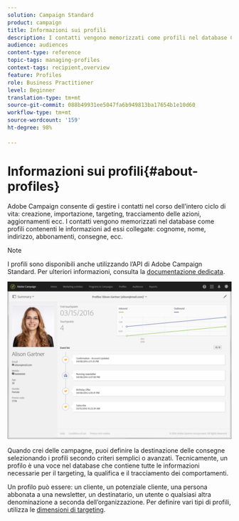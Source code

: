 ```yaml
---
solution: Campaign Standard
product: campaign
title: Informazioni sui profili
description: I contatti vengono memorizzati come profili nel database Campaign e aggiornati nel corso dell’intero ciclo di vita.
audience: audiences
content-type: reference
topic-tags: managing-profiles
context-tags: recipient,overview
feature: Profiles
role: Business Practitioner
level: Beginner
translation-type: tm+mt
source-git-commit: 088b49931ee5047fa6b949813ba17654b1e10d60
workflow-type: tm+mt
source-wordcount: '159'
ht-degree: 98%

---
```



# Informazioni sui profili{#about-profiles}

Adobe Campaign consente di gestire i contatti nel corso dell’intero ciclo di vita: creazione, importazione, targeting, tracciamento delle azioni, aggiornamenti ecc. I contatti vengono memorizzati nel database come profili contenenti le informazioni ad essi collegate: cognome, nome, indirizzo, abbonamenti, consegne, ecc.

>[!NOTE]
>
>I profili sono disponibili anche utilizzando l’API di Adobe Campaign Standard. Per ulteriori informazioni, consulta la [documentazione dedicata](../../api/using/retrieving-profiles.md).

![](assets/marketing_history.png)

Quando crei delle campagne, puoi definire la destinazione delle consegne selezionando i profili secondo criteri semplici o avanzati. Tecnicamente, un profilo è una voce nel database che contiene tutte le informazioni necessarie per il targeting, la qualifica e il tracciamento dei comportamenti.

Un profilo può essere: un cliente, un potenziale cliente, una persona abbonata a una newsletter, un destinatario, un utente o qualsiasi altra denominazione a seconda dell’organizzazione. Per definire vari tipi di profili, utilizza le [dimensioni di targeting](../../automating/using/query.md#targeting-dimensions-and-resources).
